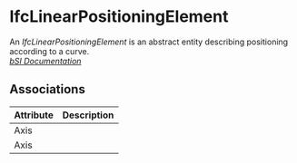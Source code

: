 IfcLinearPositioningElement
===========================
An _IfcLinearPositioningElement_ is an abstract entity describing positioning
according to a curve.  
[ _bSI
Documentation_](https://standards.buildingsmart.org/IFC/DEV/IFC4_2/FINAL/HTML/schema/ifcproductextension/lexical/ifclinearpositioningelement.htm)


Associations
------------
| Attribute   | Description   |
|-------------|---------------|
| Axis        |               |
| Axis        |               |

